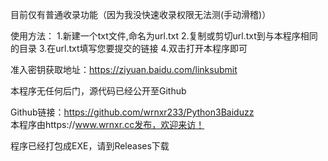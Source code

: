 目前仅有普通收录功能（因为我没快速收录权限无法测(手动滑稽)）

使用方法：
1.新建一个txt文件,命名为url.txt
2.复制或剪切url.txt到与本程序相同的目录
3.在url.txt填写您要提交的链接
4.双击打开本程序即可

准入密钥获取地址：https://ziyuan.baidu.com/linksubmit

本程序无任何后门，源代码已经公开至Github

Github链接：https://github.com/wrnxr233/Python3Baiduzz
<br>本程序由https://www.wrnxr.cc发布，欢迎来访！

程序已经打包成EXE，请到Releases下载
